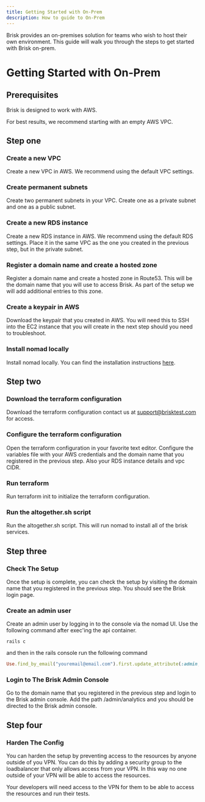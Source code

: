 ```yaml
---
title: Getting Started with On-Prem
description: How to guide to On-Prem
---
```


Brisk provides an on-premises solution for teams who wish to host their own environment. This guide will walk you through the steps to get started with Brisk on-prem.

# Getting Started with On-Prem

## Prerequisites

Brisk is designed to work with AWS.

For best results, we recommend starting with an empty AWS VPC.

## Step one

### Create a new VPC

Create a new VPC in AWS. We recommend using the default VPC settings.

### Create permanent subnets

Create two permanent subnets in your VPC. Create one as a private subnet and one as a public subnet.

### Create a new RDS instance

Create a new RDS instance in AWS. We recommend using the default RDS settings. Place it in the same VPC as the one you created in the previous step, but in the private subnet.

### Register a domain name and create a hosted zone

Register a domain name and create a hosted zone in Route53. This will be the domain name that you will use to access Brisk. As part of the setup we will add additional entries to this zone.

### Create a keypair in AWS

Download the keypair that you created in AWS. You will need this to SSH into the EC2 instance that you will create in the next step should you need to troubleshoot.

### Install nomad locally

Install nomad locally. You can find the installation instructions [here](https://www.nomadproject.io/downloads).

## Step two

### Download the terraform configuration

Download the terraform configuration contact us at <support@brisktest.com> for access.

### Configure the terraform configuration

Open the terraform configuration in your favorite text editor. Configure the variables file with your AWS credentials and the domain name that you registered in the previous step. Also your RDS instance details and vpc CIDR.

### Run terraform

Run terraform init to initialize the terraform configuration.

### Run the altogether.sh script

Run the altogether.sh script. This will run nomad to install all of the brisk services.

## Step three

### Check The Setup

Once the setup is complete, you can check the setup by visiting the domain name that you registered in the previous step. You should see the Brisk login page.

### Create an admin user

Create an admin user by logging in to the console via the nomad UI.
Use the following command after exec'ing the api container.

```shellscript
rails c
```

and then in the rails console run the following command

```ruby
Use.find_by_email("youremail@email.com").first.update_attribute(:admin, true)
```

### Login to The Brisk Admin Console

Go to the domain name that you registered in the previous step and login to the Brisk admin console. Add the path /admin/analytics and you should be directed to the Brisk admin console.

## Step four

### Harden The Config

You can harden the setup by preventing access to the resources by anyone outside of you VPN. You can do this by adding a security group to the loadbalancer that only allows access from your VPN. In this way no one outside of your VPN will be able to access the resources.

Your developers will need access to the VPN for them to be able to access the resources and run their tests.
